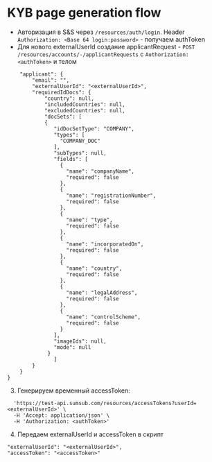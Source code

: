 # KYB page generation flow
* Авторизация в S&S через `/resources/auth/login`. Header `Authorization: <Base 64 login:password>` - получаем authToken
* Для нового externalUserId создание applicantRequest - `POST /resources/accounts/-/applicantRequests` с `Authorization: <authToken>` и телом 
```{
	"applicant": {
		"email": "",
		"externalUserId": "<externalUserId>",
		"requiredIdDocs": {
			"country": null,
			"includedCountries": null,
			"excludedCountries": null,
			"docSets": [
			{
			   "idDocSetType": "COMPANY",
			   "types": [
			     "COMPANY_DOC"
			   ],
			   "subTypes": null,
			   "fields": [
			     {
			       "name": "companyName",
			       "required": false
			     },
			     {
			       "name": "registrationNumber",
			       "required": false
			     },
			     {
			       "name": "type",
			       "required": false
			     },
			     {
			       "name": "incorporatedOn",
			       "required": false
			     },
			     {
			       "name": "country",
			       "required": false
			     },
			     {
			       "name": "legalAddress",
			       "required": false
			     },
			     {
			       "name": "controlScheme",
			       "required": false
			     }
			   ],
			   "imageIds": null,
			   "mode": null
			 }
		       ]
		}
	}
}
```

3. Генерируем временный accessToken: 
```curl -X POST \
  'https://test-api.sumsub.com/resources/accessTokens?userId=<externalUserId>' \
  -H 'Accept: application/json' \
  -H 'Authorization: <authToken>'
  ```

4. Передаем externalUserId и accessToken в скрипт
```
"externalUserId": "<externalUserId>",
"accessToken": "<accessToken>"
```
